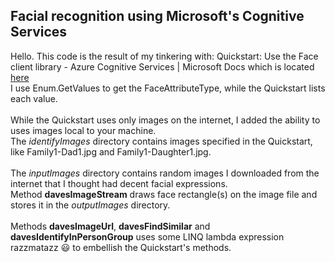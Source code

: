 ## Facial recognition using Microsoft's Cognitive Services
Hello.  This code is the result of my tinkering with: 
Quickstart: Use the Face client library - Azure Cognitive Services | Microsoft Docs
which is located [here](https://docs.microsoft.com/en-us/azure/cognitive-services/Face/Quickstarts/client-libraries?pivots=programming-language-csharp&tabs=visual-studio)
<br/>I use Enum.GetValues to get the FaceAttributeType, while the Quickstart lists each value.<br/>
<br/>While the Quickstart uses only images on the internet, I added the ability to uses images local to your machine.<br/>
The _identifyImages_ directory contains images specified in the Quickstart, like Family1-Dad1.jpg and Family1-Daughter1.jpg.<br/>  
The *inputImages* directory contains random images I downloaded from the internet that I thought had decent facial expressions.<br/>
Method **davesImageStream** draws face rectangle(s) on the image file and stores it in the _outputImages_ directory.<br/>  
Methods **davesImageUrl**, **davesFindSimilar** and **davesIdentifyInPersonGroup** uses some LINQ lambda expression razzmatazz :smiley: to embellish the Quickstart's methods. 

